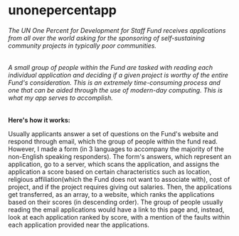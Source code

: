 # unonepercentapp

###### The UN One Percent for Development for Staff Fund receives applications from all over the world asking for the sponsoring of self-sustaining community projects in typically poor communities. 

###### A small group of people within the Fund are tasked with reading each individual application and deciding if a given project is worthy of the entire Fund's consideration. This is an extremely time-consuming process and one that can be aided through the use of modern-day computing. This is what my app serves to accomplish. 


**Here's how it works:**

Usually applicants answer a set of questions on the Fund's website and respond through email, which the group of people within the fund read. However, I made a form (in 3 languages to accompany the majority of the non-English speaking responders). The form's answers, which represent an application, go to a server, which scans the application, and assigns the application a score based on certain characteristics such as location, religious affiliation(which the Fund does not want to associate with), cost of project, and if the project requires giving out salaries. Then, the applications get transferred, as an array, to a website, which ranks the applications based on their scores (in descending order). The group of people usually reading the email applications would have a link to this page and, instead, look at each application ranked by score, with a mention of the faults within each application provided near the applications.

